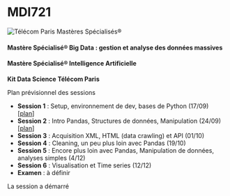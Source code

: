 # MDI721
![Télécom Paris Mastères Spécialisés®](./index.png)

#### Mastère Spécialisé® Big Data : gestion et analyse des données massives

#### Mastère Spécialisé® Intelligence Artificielle

**Kit Data Science Télécom Paris**

Plan prévisionnel des sessions

- **Session 1** : Setup, environnement de dev, bases de Python (17/09) [[plan](session1.md)]
- **Session 2** : Intro Pandas, Structures de données, Manipulation (24/09) [[plan](session2.md)]
- **Session 3** : Acquisition XML, HTML (data crawling) et API (01/10)
- **Session 4** : Cleaning, un peu plus loin avec Pandas (19/10)
- **Session 5** : Encore plus loin avec Pandas, Manipulation de données, analyses simples (4/12)
- **Session 6** : Visualisation et Time series (12/12)
- **Examen** : à définir

La session a démarré